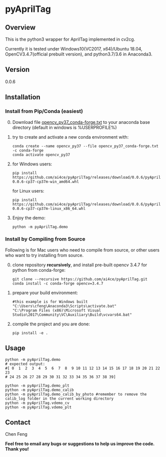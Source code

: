 pyAprilTag
==========

Overview
--------

This is the python3 wrapper for AprilTag implemented in cv2cg.

Currently it is tested under Windows10(VC2017, x64)/Ubuntu 18.04, OpenCV3.4.7(official prebuilt version),
and python3.7/3.6 in Anaconda3.

Version
-------

0.0.6

Installation
------------

### Install from Pip/Conda (easiest)

0. Download file [opencv_py37_conda-forge.txt](https://github.com/ai4ce/pyAprilTag/raw/master/opencv_py37_conda-forge.txt) to your anaconda base directory (default in windows is %USERPROFILE%)
1. try to create and activate a new conda environment with:     
    ```
    conda create --name opencv_py37 --file opencv_py37_conda-forge.txt -c conda-forge
    conda activate opencv_py37
    ```

2. for Windows users:    
    ```
    pip install https://github.com/ai4ce/pyAprilTag/releases/download/0.0.6/pyAprilTag-0.0.6-cp37-cp37m-win_amd64.whl
    ```
    
   for Linux users:       
   ```
   pip install https://github.com/ai4ce/pyAprilTag/releases/download/0.0.6/pyAprilTag-0.0.6-cp37-cp37m-linux_x86_64.whl
   ```

3. Enjoy the demo:     
    ```
    python -m pyAprilTag.demo
    ```

### Install by Compiling from Source

Following is for Mac users who need to compile from source, or other users who want to try installing from source. 

0. clone repository **recursively**, and install pre-built opencv 3.4.7 for python from conda-forge:   
    ```
    git clone --recursive https://github.com/ai4ce/pyAprilTag.git
    conda install -c conda-forge opencv=3.4.7
    ```

1. prepare your build environment:   
    ```
    #this example is for Windows built
    "C:\Users\cfeng\Anaconda3\Scripts\activate.bat"
    "C:\Program Files (x86)\Microsoft Visual Studio\2017\Community\VC\Auxiliary\Build\vcvars64.bat"
    ```

2. compile the project and you are done:   
    ```
    pip install -e .
    ```
   
Usage
-----

```
python -m pyAprilTag.demo
# expected output:
#[ 0  1  2  3  4  5  6  7  8  9 10 11 12 13 14 15 16 17 18 19 20 21 22 23
# 24 25 26 27 28 29 30 31 32 33 34 35 36 37 38 39]

python -m pyAprilTag.demo_plt
python -m pyAprilTag.demo_calib
python -m pyAprilTag.demo_calib_by_photo #remember to remove the calib_log folder in the current working directory
python -m pyAprilTag.vdemo_cv
python -m pyAprilTag.vdemo_plt
```

Contact
-------

Chen Feng <cfeng at nyu dot edu>

**Feel free to email any bugs or suggestions to help us improve the code. Thank you!**
